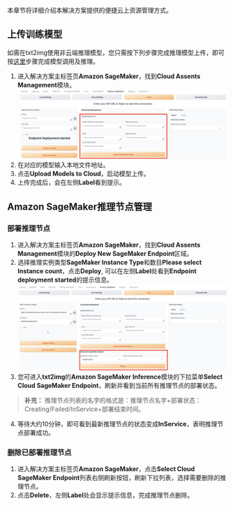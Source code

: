 本章节将详细介绍本解决方案提供的便捷云上资源管理方式。

## 上传训练模型
如需在txt2img使用非云端推理模型，您只需按下列步骤完成推理模型上传，即可按[这里]()步骤完成模型调用及推理。

1. 进入解决方案主标签页**Amazon SageMaker**，找到**Cloud Assents Management**模块。
![Upload Models to S3](../images/Upload-models.png)
2. 在对应的模型输入本地文件地址。
3. 点击**Upload Models to Cloud**，启动模型上传。
4. 上传完成后，会在左侧**Label**看到提示。


## Amazon SageMaker推理节点管理

### 部署推理节点

1. 进入解决方案主标签页**Amazon SageMaker**，找到**Cloud Assents Management**模块的**Deploy New SageMaker Endpoint**区域。
2. 选择推理实例类型**SageMaker Instance Type**和数目**Please select Instance count**，点击**Deploy**, 可以在左侧**Label**处看到**Endpoint deployment started**的提示信息。
![Deploy new endpoint](../images/Deploy-new-endpoint.png)
3. 您可进入**txt2img**的**Amazon SageMaker Inference**模块的下拉菜单**Select Cloud SageMaker Endpoint**，刷新并看到当前所有推理节点的部署状态。
> **补充：** 推理节点列表的名字的格式是：推理节点名字+部署状态：Creating/Failed/InService+部署结束时间。
4. 等待大约10分钟，即可看到最新推理节点的状态变成**InService**，表明推理节点部署成功。




### 删除已部署推理节点
1. 进入解决方案主标签页**Amazon SageMaker**，点击**Select Cloud SageMaker Endpoint**列表右侧刷新按钮，刷新下拉列表，选择需要删除的推理节点。
2. 点击**Delete**，左侧**Label**处会显示提示信息，完成推理节点删除。

